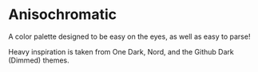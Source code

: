 # Anisochromatic

A color palette designed to be easy on the eyes, as well as easy to parse!

Heavy inspiration is taken from One Dark, Nord, and the Github Dark (Dimmed) themes.